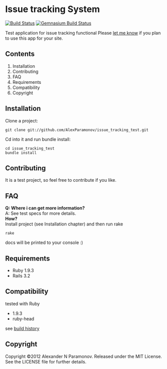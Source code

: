Issue tracking System
=====================
[![Build Status](https://secure.travis-ci.org/AlexParamonov/issue_tracking_test.png)](http://travis-ci.org/AlexParamonov/issue_tracking_test)
[![Gemnasium Build Status](https://gemnasium.com/AlexParamonov/issue_tracking_test.png)](http://gemnasium.com/AlexParamonov/issue_tracking_test)

Test application for issue tracking functional
Please [let me know](https://github.com/inbox/new/AlexParamonov) if you plan to use this app for your site.  

Contents
---------
1. Installation
1. Contributing
1. FAQ
1. Requirements
1. Compatibility
1. Copyright

Installation
------------
Сlone a project:

    git clone git://github.com/AlexParamonov/issue_tracking_test.git

Cd into it and run bundle install:

    cd issue_tracking_test
    bundle install

Contributing
-------------
It is a test project, so feel free to contribute if you like.  


FAQ
---
__Q: Where i can get more information?__  
A: See test specs for more details.  
__How?__  
Install project (see Installation chapter) and then run rake  

    rake

docs will be printed to your console :)  

Requirements
------------

* Ruby 1.9.3
* Rails 3.2

Compatibility
-------------
tested with Ruby

* 1.9.3
* ruby-head

see [build history](http://travis-ci.org/#!/AlexParamonov/issue_tracking_test/builds)

Copyright
---------
Copyright ©2012 Alexander N Paramonov.
Released under the MIT License. See the LICENSE file for further details.
